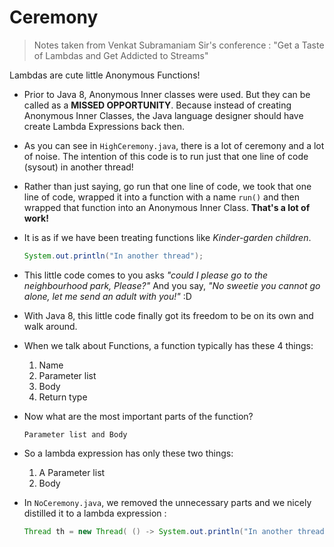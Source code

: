 # Ceremony

> Notes taken from Venkat Subramaniam Sir's conference : "Get a Taste of Lambdas and Get Addicted to Streams"

Lambdas are cute little Anonymous Functions!

- Prior to Java 8, Anonymous Inner classes were used. But they can be called as a **MISSED OPPORTUNITY**. Because instead of creating Anonymous Inner Classes, the Java language designer should have
  create Lambda Expressions back then.


- As you can see in `HighCeremony.java`, there is a lot of ceremony and a lot of noise. The intention of this code is to run just that one line of code (sysout) in another thread!


- Rather than just saying, go run that one line of code, we took that one line of code, wrapped it into a function with a name `run()`
  and then wrapped that function into an Anonymous Inner Class. **That's a lot of work!**


- It is as if we have been treating functions like _Kinder-garden children_.

  ```java
  System.out.println("In another thread");
  ```

- This little code comes to you asks _"could I please go to the neighbourhood park, Please?"_
  And you say, _"No sweetie you cannot go alone, let me send an adult with you!"_ :D


- With Java 8, this little code finally got its freedom to be on its own and walk around.


- When we talk about Functions, a function typically has these 4 things:

  1. Name
  2. Parameter list
  3. Body
  4. Return type


- Now what are the most important parts of the function?

  `Parameter list and Body`


- So a lambda expression has only these two things:

  1. A Parameter list
  2. Body


- In `NoCeremony.java`, we removed the unnecessary parts and we nicely distilled it to a lambda expression :

  ```java
  Thread th = new Thread( () -> System.out.println("In another thread") );
  ```